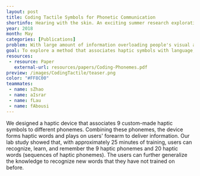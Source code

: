 ```yaml
---
layout: post
title: Coding Tactile Symbols for Phonetic Communication
shortinfo: Hearing with the skin. An exciting summer research exploration with Facebook.
year: 2018
month: May
categories: [Publications]
problem: With large amount of information overloading people's visual and auditory senses, can we utilize people's skin to communicate language?
goal: To explore a method that associates haptic symbols with language, maximizing both how accurately people can recognize the symbols and how fast they can be delivered.
resources:
 - resource: Paper
   external-url: resources/papers/Coding-Phonemes.pdf
preview: /images/CodingTactile/teaser.png
color: "#FF8C00"
teammates:
 - name: sZhao
 - name: aIsrar
 - name: fLau
 - name: fAbousi
---
```

We designed a haptic device that associates 9 custom-made haptic symbols to different phonemes. Combining these phonemes, the device forms haptic words and plays on users' forearm to deliver information. Our lab study showed that, with approximately 25 minutes of training, users can recognize, learn, and remember the 9 haptic phonemes and 20 haptic words (sequences of haptic phonemes). The users can further generalize the knowledge to recognize new words that they have not trained on before.
